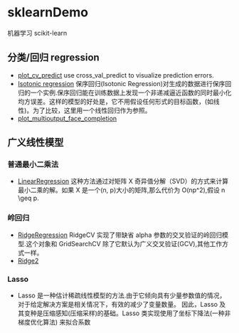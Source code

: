 # sklearnDemo

机器学习 scikit-learn

## 分类/回归 regression

* [plot_cv_predict](./regression/plot_cv_predict.py)
  use cross_val_predict to visualize prediction errors.
* [Isotonic regression](./regression/plot_isotonic_regression.py)
  保序回归(Isotonic Regression)对生成的数据进行保序回归的一个实例.保序回归能在训练数据上发现一个非递减逼近函数的同时最小化均方误差。这样的模型的好处是，它不用假设任何形式的目标函数，(如线性)。为了比较，这里用一个线性回归作为参照。
* [plot_multioutput_face_completion](./regression/plot_multioutput_face_completion.py)

## 广义线性模型

### 普通最小二乘法

* [LinearRegression](./regression/LinearRegression.py)
  这种方法通过对矩阵 X 奇异值分解（SVD）的方式来计算最小二乘的解。如果 X 是一个(n, p)大小的矩阵,那么代价为 O(np^2),假设 n \geq p.

### 岭回归

* [RidgeRegression](./regression/RidgeRegression.py)
  RidgeCV 实现了带缺省 alpha 参数的交叉验证的岭回归模型.这个对象和 GridSearchCV 除了它默认为广义交叉验证(GCV),其他工作方式一样。
* [Ridge2](./regression/Ridge2.py)

### Lasso

* []()
  Lasso 是一种估计稀疏线性模型的方法.由于它倾向具有少量参数值的情况，对于给定解决方案是相关情况下，有效的减少了变量数量。 因此，Lasso 及其变种是压缩感知(压缩采样)的基础。Lasso 类实现使用了坐标下降法(一种非梯度优化算法) 来拟合系数
